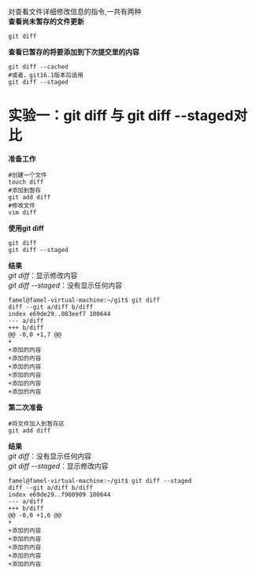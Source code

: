 对查看文件详细修改信息的指令,一共有两种  
**查看尚未暂存的文件更新**  
```git
git diff
```
**查看已暂存的将要添加到下次提交里的内容**
```git
git diff --cached
#或者，git16.1版本后适用
git diff --staged
```
# 实验一：git diff 与 git diff --staged对比
**准备工作**
```
#创建一个文件
touch diff
#添加到暂存
git add diff
#修改文件
vim diff
```
**使用git diff**
```
git diff
git diff --staged
```
**结果**  
*git diff*：显示修改内容  
*git diff --staged*：没有显示任何内容
```
famel@famel-virtual-machine:~/git$ git diff
diff --git a/diff b/diff
index e69de29..083eef7 100644
--- a/diff
+++ b/diff
@@ -0,0 +1,7 @@
+
+添加的内容
+添加的内容
+添加的内容
+添加的内容
+添加的内容
+添加的内容
````
**第二次准备**
```
#将文件加入到暂存区
git add diff
```
**结果**  
*git diff*：没有显示任何内容  
*git diff --staged*：显示修改内容  
```
famel@famel-virtual-machine:~/git$ git diff --staged
diff --git a/diff b/diff
index e69de29..f960909 100644
--- a/diff
+++ b/diff
@@ -0,0 +1,6 @@
+
+添加的内容
+添加的内容
+添加的内容
+添加的内容
+添加的内容
```
